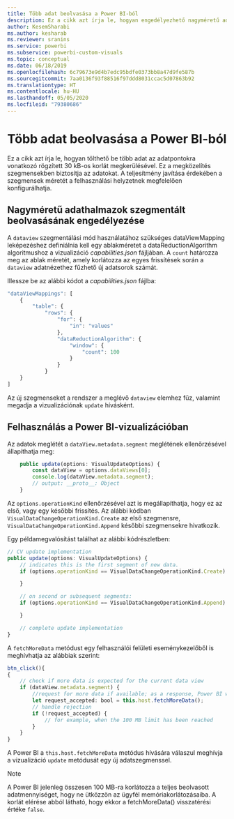```yaml
---
title: Több adat beolvasása a Power BI-ból
description: Ez a cikk azt írja le, hogyan engedélyezhető nagyméretű adathalmazok szegmentált beolvasása Power BI-vizualizációkhoz.
author: KesemSharabi
ms.author: kesharab
ms.reviewer: sranins
ms.service: powerbi
ms.subservice: powerbi-custom-visuals
ms.topic: conceptual
ms.date: 06/18/2019
ms.openlocfilehash: 6c79673e9d4b7edc95bdfe0373bb8a47d9fe587b
ms.sourcegitcommit: 7aa0136f93f88516f97ddd8031ccac5d07863b92
ms.translationtype: HT
ms.contentlocale: hu-HU
ms.lasthandoff: 05/05/2020
ms.locfileid: "79380686"
---
```

# <a name="fetch-more-data-from-power-bi"></a>Több adat beolvasása a Power BI-ból

Ez a cikk azt írja le, hogyan tölthető be több adat az adatpontokra vonatkozó rögzített 30 kB-os korlát megkerülésével. Ez a megközelítés szegmensekben biztosítja az adatokat. A teljesítmény javítása érdekében a szegmensek méretét a felhasználási helyzetnek megfelelően konfigurálhatja.  

## <a name="enable-a-segmented-fetch-of-large-datasets"></a>Nagyméretű adathalmazok szegmentált beolvasásának engedélyezése

A `dataview` szegmentálási mód használatához szükséges dataViewMapping leképezéshez definiálnia kell egy ablakméretet a dataReductionAlgorithm algoritmushoz a vizualizáció *capabilities.json* fájljában. A `count` határozza meg az ablak méretét, amely korlátozza az egyes frissítések során a `dataview` adatnézethez fűzhető új adatsorok számát.

Illessze be az alábbi kódot a *capabilities.json* fájlba:

```typescript
"dataViewMappings": [
    {
        "table": {
            "rows": {
                "for": {
                    "in": "values"
                },
                "dataReductionAlgorithm": {
                    "window": {
                        "count": 100
                    }
                }
            }
    }
]
```

Az új szegmenseket a rendszer a meglévő `dataview` elemhez fűz, valamint megadja a vizualizációnak `update` hívásként.

## <a name="usage-in-the-power-bi-visual"></a>Felhasználás a Power BI-vizualizációban

Az adatok meglétét a `dataView.metadata.segment` meglétének ellenőrzésével állapíthatja meg:

```typescript
    public update(options: VisualUpdateOptions) {
        const dataView = options.dataViews[0];
        console.log(dataView.metadata.segment);
        // output: __proto__: Object
    }
```

Az `options.operationKind` ellenőrzésével azt is megállapíthatja, hogy ez az első, vagy egy későbbi frissítés. Az alábbi kódban `VisualDataChangeOperationKind.Create` az első szegmensre, `VisualDataChangeOperationKind.Append` későbbi szegmensekre hivatkozik.

Egy példamegvalósítást találhat az alábbi kódrészletben:

```typescript
// CV update implementation
public update(options: VisualUpdateOptions) {
    // indicates this is the first segment of new data.
    if (options.operationKind == VisualDataChangeOperationKind.Create) {

    }

    // on second or subsequent segments:
    if (options.operationKind == VisualDataChangeOperationKind.Append) {

    }

    // complete update implementation
}
```

A `fetchMoreData` metódust egy felhasználói felületi eseménykezelőből is meghívhatja az alábbiak szerint:

```typescript
btn_click(){
{
    // check if more data is expected for the current data view
    if (dataView.metadata.segment) {
        //request for more data if available; as a response, Power BI will call update method
        let request_accepted: bool = this.host.fetchMoreData();
        // handle rejection
        if (!request_accepted) {
            // for example, when the 100 MB limit has been reached
        }
    }
}
```

A Power BI a `this.host.fetchMoreData` metódus hívására válaszul meghívja a vizualizáció `update` metódusát egy új adatszegmenssel.

> [!NOTE]
> A Power BI jelenleg összesen 100 MB-ra korlátozza a teljes beolvasott adatmennyiséget, hogy ne ütközzön az ügyfél memóriakorlátozásaiba. A korlát elérése abból látható, hogy ekkor a fetchMoreData() visszatérési értéke `false`.
